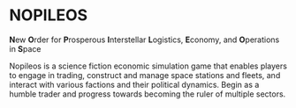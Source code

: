 # NOPILEOS
**N**ew **O**rder for **P**rosperous **I**nterstellar **L**ogistics, **E**conomy, and **O**perations in **S**pace

Nopileos is a science fiction economic simulation game that enables players to engage in trading, construct and manage space stations and fleets, and interact with various factions and their political dynamics. Begin as a humble trader and progress towards becoming the ruler of multiple sectors.